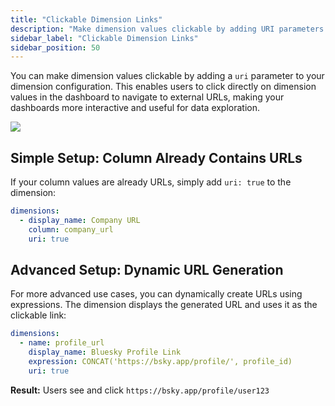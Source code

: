```yaml
---
title: "Clickable Dimension Links"
description: "Make dimension values clickable by adding URI parameters to create interactive links in your dashboards"
sidebar_label: "Clickable Dimension Links"
sidebar_position: 50
---
```


You can make dimension values clickable by adding a `uri` parameter to your dimension configuration. This enables users to click directly on dimension values in the dashboard to navigate to external URLs, making your dashboards more interactive and useful for data exploration.

<img src='/img/build/dashboard/clickable-dimension.png' class='rounded-gif' />
<br />

## Simple Setup: Column Already Contains URLs

If your column values are already URLs, simply add `uri: true` to the dimension:

```yaml
dimensions:
  - display_name: Company URL
    column: company_url
    uri: true 
```

## Advanced Setup: Dynamic URL Generation

For more advanced use cases, you can dynamically create URLs using expressions. The dimension displays the generated URL and uses it as the clickable link:

```yaml
dimensions:
  - name: profile_url
    display_name: Bluesky Profile Link
    expression: CONCAT('https://bsky.app/profile/', profile_id)
    uri: true
```

**Result:** Users see and click `https://bsky.app/profile/user123`